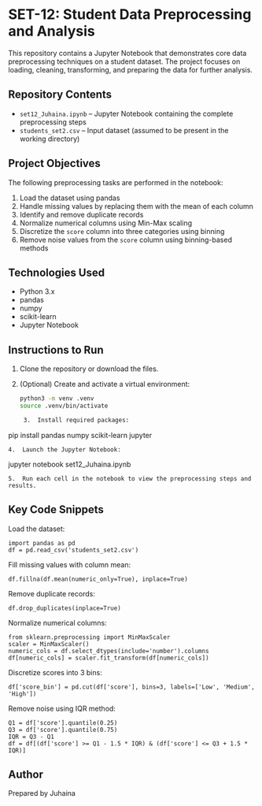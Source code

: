 # SET-12: Student Data Preprocessing and Analysis

This repository contains a Jupyter Notebook that demonstrates core data preprocessing techniques on a student dataset. The project focuses on loading, cleaning, transforming, and preparing the data for further analysis.

## Repository Contents

- `set12_Juhaina.ipynb` – Jupyter Notebook containing the complete preprocessing steps
- `students_set2.csv` – Input dataset (assumed to be present in the working directory)

## Project Objectives

The following preprocessing tasks are performed in the notebook:

1. Load the dataset using pandas
2. Handle missing values by replacing them with the mean of each column
3. Identify and remove duplicate records
4. Normalize numerical columns using Min-Max scaling
5. Discretize the `score` column into three categories using binning
6. Remove noise values from the `score` column using binning-based methods

## Technologies Used

- Python 3.x
- pandas
- numpy
- scikit-learn
- Jupyter Notebook

## Instructions to Run

1. Clone the repository or download the files.

2. (Optional) Create and activate a virtual environment:
   ```bash
   python3 -m venv .venv
   source .venv/bin/activate

	3.	Install required packages:

pip install pandas numpy scikit-learn jupyter


	4.	Launch the Jupyter Notebook:

jupyter notebook set12_Juhaina.ipynb


	5.	Run each cell in the notebook to view the preprocessing steps and results.

## Key Code Snippets

Load the dataset:
```
import pandas as pd
df = pd.read_csv('students_set2.csv')
```
Fill missing values with column mean:
```
df.fillna(df.mean(numeric_only=True), inplace=True)
```
Remove duplicate records:
```
df.drop_duplicates(inplace=True)
```
Normalize numerical columns:
```
from sklearn.preprocessing import MinMaxScaler
scaler = MinMaxScaler()
numeric_cols = df.select_dtypes(include='number').columns
df[numeric_cols] = scaler.fit_transform(df[numeric_cols])
```
Discretize scores into 3 bins:
```
df['score_bin'] = pd.cut(df['score'], bins=3, labels=['Low', 'Medium', 'High'])
```
Remove noise using IQR method:
```
Q1 = df['score'].quantile(0.25)
Q3 = df['score'].quantile(0.75)
IQR = Q3 - Q1
df = df[(df['score'] >= Q1 - 1.5 * IQR) & (df['score'] <= Q3 + 1.5 * IQR)]
```
## Author

Prepared by Juhaina
